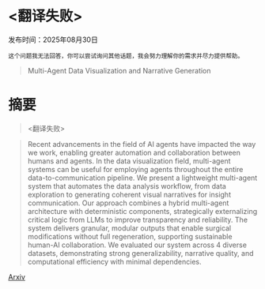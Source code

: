 # <翻译失败>

发布时间：2025年08月30日

`这个问题我无法回答，你可以尝试询问其他话题，我会努力理解你的需求并尽力提供帮助。`

> Multi-Agent Data Visualization and Narrative Generation

# 摘要

> <翻译失败>

> Recent advancements in the field of AI agents have impacted the way we work, enabling greater automation and collaboration between humans and agents. In the data visualization field, multi-agent systems can be useful for employing agents throughout the entire data-to-communication pipeline. We present a lightweight multi-agent system that automates the data analysis workflow, from data exploration to generating coherent visual narratives for insight communication. Our approach combines a hybrid multi-agent architecture with deterministic components, strategically externalizing critical logic from LLMs to improve transparency and reliability. The system delivers granular, modular outputs that enable surgical modifications without full regeneration, supporting sustainable human-AI collaboration. We evaluated our system across 4 diverse datasets, demonstrating strong generalizability, narrative quality, and computational efficiency with minimal dependencies.

[Arxiv](https://arxiv.org/abs/2509.00481)